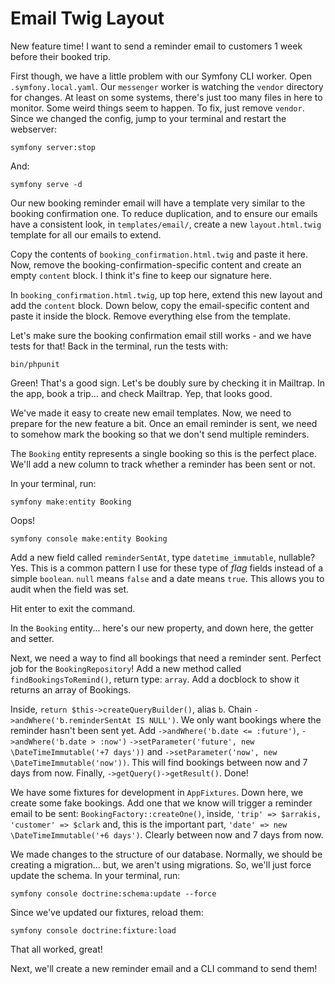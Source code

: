 # Email Twig Layout

New feature time! I want to send a reminder email to customers 1 week before their booked
trip.

First though, we have a little problem with our Symfony CLI worker. Open
`.symfony.local.yaml`. Our `messenger` worker is watching the `vendor`
directory for changes. At least on some systems, there's just too many
files in here to monitor. Some weird things seem to happen. To fix, just
remove `vendor`. Since we changed the config, jump to your terminal and
restart the webserver:

```terminal
symfony server:stop
```

And:

```terminal
symfony serve -d
```

Our new booking reminder email will have a template very similar to the booking
confirmation one. To reduce duplication, and to ensure our emails have a consistent
look, in `templates/email/`, create a new `layout.html.twig` template for all
our emails to extend.

Copy the contents of `booking_confirmation.html.twig` and paste it here. Now, remove
the booking-confirmation-specific content and create an empty `content` block. I think
it's fine to keep our signature here.

In `booking_confirmation.html.twig`, up top here, extend this new layout and add the
`content` block. Down below, copy the email-specific content and paste it inside the
block. Remove everything else from the template.

Let's make sure the booking confirmation email still works - and we have tests for that!
Back in the terminal, run the tests with:

```terminal
bin/phpunit
```

Green! That's a good sign. Let's be doubly sure by checking it in Mailtrap. In the app,
book a trip... and check Mailtrap. Yep, that looks good.

We've made it easy to create new email templates. Now, we need to prepare for the new
feature a bit. Once an email reminder is sent, we need to somehow mark the booking so
that we don't send multiple reminders.

The `Booking` entity represents a single booking so this is the perfect place. We'll
add a new column to track whether a reminder has been sent or not.

In your terminal, run:

```
symfony make:entity Booking
```

Oops!

```terminal
symfony console make:entity Booking
```

Add a new field called `reminderSentAt`, type `datetime_immutable`, nullable? Yes.
This is a common pattern I use for these type of *flag* fields instead of a simple `boolean`.
`null` means `false` and a date means `true`. This allows you to audit when the field was
set.

Hit enter to exit the command.

In the `Booking` entity... here's our new property, and down here, the getter and setter.

Next, we need a way to find all bookings that need a reminder sent. Perfect job for the
`BookingRepository`! Add a new method called `findBookingsToRemind()`, return type: `array`.
Add a docblock to show it returns an array of Bookings.

Inside, `return $this->createQueryBuilder()`, alias `b`. Chain
`->andWhere('b.reminderSentAt IS NULL')`. We only want bookings where the reminder hasn't
been sent yet. Add `->andWhere('b.date <= :future')`, `->andWhere('b.date > :now')`
`->setParameter('future', new \DateTimeImmutable('+7 days'))` and
`->setParameter('now', new \DateTimeImmutable('now'))`. This will find bookings between now
and 7 days from now. Finally, `->getQuery()->getResult()`. Done!

We have some fixtures for development in `AppFixtures`. Down here, we create some
fake bookings. Add one that we know will trigger a reminder email to be sent:
`BookingFactory::createOne()`, inside, `'trip' => $arrakis, 'customer' => $clark` and,
this is the important part, `'date' => new \DateTimeImmutable('+6 days')`. Clearly between
now and 7 days from now.

We made changes to the structure of our database. Normally, we should be creating
a migration... but, we aren't using migrations. So, we'll just force update the schema.
In your terminal, run:

```terminal
symfony console doctrine:schema:update --force
```

Since we've updated our fixtures, reload them:

```terminal
symfony console doctrine:fixture:load
```

That all worked, great!

Next, we'll create a new reminder email and a CLI command to send them!
